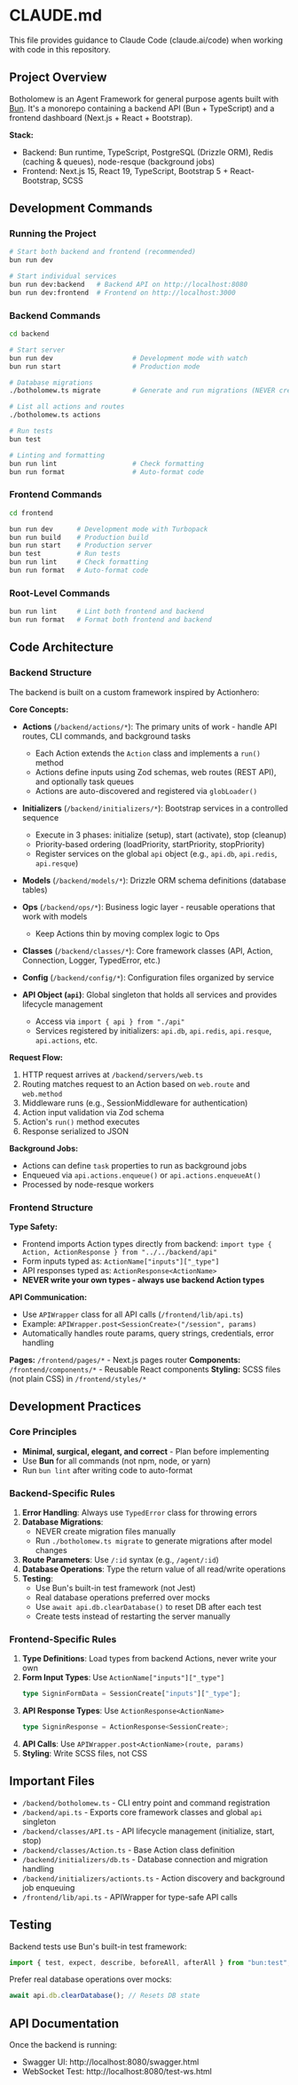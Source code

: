 # CLAUDE.md

This file provides guidance to Claude Code (claude.ai/code) when working with code in this repository.

## Project Overview

Botholomew is an Agent Framework for general purpose agents built with [Bun](https://bun.sh). It's a monorepo containing a backend API (Bun + TypeScript) and a frontend dashboard (Next.js + React + Bootstrap).

**Stack:**
- Backend: Bun runtime, TypeScript, PostgreSQL (Drizzle ORM), Redis (caching & queues), node-resque (background jobs)
- Frontend: Next.js 15, React 19, TypeScript, Bootstrap 5 + React-Bootstrap, SCSS

## Development Commands

### Running the Project

```bash
# Start both backend and frontend (recommended)
bun run dev

# Start individual services
bun run dev:backend   # Backend API on http://localhost:8080
bun run dev:frontend  # Frontend on http://localhost:3000
```

### Backend Commands

```bash
cd backend

# Start server
bun run dev                    # Development mode with watch
bun run start                  # Production mode

# Database migrations
./botholomew.ts migrate        # Generate and run migrations (NEVER create migration files manually)

# List all actions and routes
./botholomew.ts actions

# Run tests
bun test

# Linting and formatting
bun run lint                   # Check formatting
bun run format                 # Auto-format code
```

### Frontend Commands

```bash
cd frontend

bun run dev      # Development mode with Turbopack
bun run build    # Production build
bun run start    # Production server
bun test         # Run tests
bun run lint     # Check formatting
bun run format   # Auto-format code
```

### Root-Level Commands

```bash
bun run lint     # Lint both frontend and backend
bun run format   # Format both frontend and backend
```

## Code Architecture

### Backend Structure

The backend is built on a custom framework inspired by Actionhero:

**Core Concepts:**
- **Actions** (`/backend/actions/*`): The primary units of work - handle API routes, CLI commands, and background tasks
  - Each Action extends the `Action` class and implements a `run()` method
  - Actions define inputs using Zod schemas, web routes (REST API), and optionally task queues
  - Actions are auto-discovered and registered via `globLoader()`

- **Initializers** (`/backend/initializers/*`): Bootstrap services in a controlled sequence
  - Execute in 3 phases: initialize (setup), start (activate), stop (cleanup)
  - Priority-based ordering (loadPriority, startPriority, stopPriority)
  - Register services on the global `api` object (e.g., `api.db`, `api.redis`, `api.resque`)

- **Models** (`/backend/models/*`): Drizzle ORM schema definitions (database tables)

- **Ops** (`/backend/ops/*`): Business logic layer - reusable operations that work with models
  - Keep Actions thin by moving complex logic to Ops

- **Classes** (`/backend/classes/*`): Core framework classes (API, Action, Connection, Logger, TypedError, etc.)

- **Config** (`/backend/config/*`): Configuration files organized by service

- **API Object (`api`)**: Global singleton that holds all services and provides lifecycle management
  - Access via `import { api } from "./api"`
  - Services registered by initializers: `api.db`, `api.redis`, `api.resque`, `api.actions`, etc.

**Request Flow:**
1. HTTP request arrives at `/backend/servers/web.ts`
2. Routing matches request to an Action based on `web.route` and `web.method`
3. Middleware runs (e.g., SessionMiddleware for authentication)
4. Action input validation via Zod schema
5. Action's `run()` method executes
6. Response serialized to JSON

**Background Jobs:**
- Actions can define `task` properties to run as background jobs
- Enqueued via `api.actions.enqueue()` or `api.actions.enqueueAt()`
- Processed by node-resque workers

### Frontend Structure

**Type Safety:**
- Frontend imports Action types directly from backend: `import type { Action, ActionResponse } from "../../backend/api"`
- Form inputs typed as: `ActionName["inputs"]["_type"]`
- API responses typed as: `ActionResponse<ActionName>`
- **NEVER write your own types - always use backend Action types**

**API Communication:**
- Use `APIWrapper` class for all API calls (`/frontend/lib/api.ts`)
- Example: `APIWrapper.post<SessionCreate>("/session", params)`
- Automatically handles route params, query strings, credentials, error handling

**Pages:** `/frontend/pages/*` - Next.js pages router
**Components:** `/frontend/components/*` - Reusable React components
**Styling:** SCSS files (not plain CSS) in `/frontend/styles/*`

## Development Practices

### Core Principles
- **Minimal, surgical, elegant, and correct** - Plan before implementing
- Use **Bun** for all commands (not npm, node, or yarn)
- Run `bun lint` after writing code to auto-format

### Backend-Specific Rules

1. **Error Handling**: Always use `TypedError` class for throwing errors
2. **Database Migrations**:
   - NEVER create migration files manually
   - Run `./botholomew.ts migrate` to generate migrations after model changes
3. **Route Parameters**: Use `/:id` syntax (e.g., `/agent/:id`)
4. **Database Operations**: Type the return value of all read/write operations
5. **Testing**:
   - Use Bun's built-in test framework (not Jest)
   - Real database operations preferred over mocks
   - Use `await api.db.clearDatabase()` to reset DB after each test
   - Create tests instead of restarting the server manually

### Frontend-Specific Rules

1. **Type Definitions**: Load types from backend Actions, never write your own
2. **Form Input Types**: Use `ActionName["inputs"]["_type"]`
   ```typescript
   type SigninFormData = SessionCreate["inputs"]["_type"];
   ```
3. **API Response Types**: Use `ActionResponse<ActionName>`
   ```typescript
   type SigninResponse = ActionResponse<SessionCreate>;
   ```
4. **API Calls**: Use `APIWrapper.post<ActionName>(route, params)`
5. **Styling**: Write SCSS files, not CSS

## Important Files

- `/backend/botholomew.ts` - CLI entry point and command registration
- `/backend/api.ts` - Exports core framework classes and global `api` singleton
- `/backend/classes/API.ts` - API lifecycle management (initialize, start, stop)
- `/backend/classes/Action.ts` - Base Action class definition
- `/backend/initializers/db.ts` - Database connection and migration handling
- `/backend/initializers/actionts.ts` - Action discovery and background job enqueuing
- `/frontend/lib/api.ts` - APIWrapper for type-safe API calls

## Testing

Backend tests use Bun's built-in test framework:
```typescript
import { test, expect, describe, beforeAll, afterAll } from "bun:test";
```

Prefer real database operations over mocks:
```typescript
await api.db.clearDatabase(); // Resets DB state
```

## API Documentation

Once the backend is running:
- Swagger UI: http://localhost:8080/swagger.html
- WebSocket Test: http://localhost:8080/test-ws.html